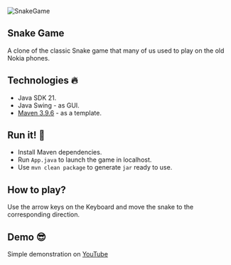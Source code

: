 
![SnakeGame](https://cloud.githubusercontent.com/assets/20020612/22184700/80762354-e0a5-11e6-8ba7-bbca4d46c0ec.png)

## Snake Game
A clone of the classic Snake game that many of us used to play on the old Nokia phones.

## Technologies :fire:

- Java SDK 21.
- Java Swing - as GUI.
- [Maven 3.9.6](https://maven.apache.org) - as a template.

## Run it! :rocket:
- Install Maven dependencies.
- Run `App.java` to launch the game in localhost.
- Use `mvn clean package` to generate `jar` ready to use.

## How to play?
Use the arrow keys on the Keyboard and move the snake to the corresponding direction.

## Demo :sunglasses:
Simple demonstration on [YouTube](https://www.youtube.com/watch?v=KgzPBmJ_7BU)

